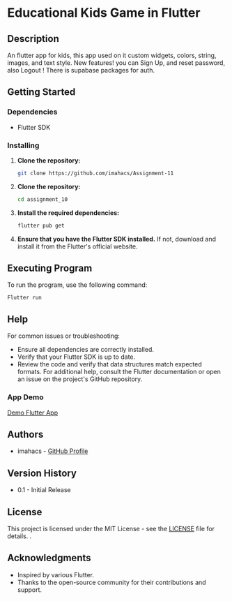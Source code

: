 # Educational Kids Game in Flutter

## Description
An flutter app for kids, this app used on it custom widgets, colors, string, images, and text style. New features! you can Sign Up, and reset password, also Logout ! There is supabase packages for auth. 

## Getting Started

### Dependencies
- Flutter SDK

### Installing
1. **Clone the repository:**
   ```bash
   git clone https://github.com/imahacs/Assignment-11
   ```
2. **Clone the repository:**
    ```bash
    cd assignment_10
     ```
3. **Install the required dependencies:**
    ```bash
    flutter pub get
    ```
4. **Ensure that you have the Flutter SDK installed.** If not, download and install it from the Flutter's official website.

## Executing Program
To run the program, use the following command:

    Flutter run

## Help
For common issues or troubleshooting:

- Ensure all dependencies are correctly installed.
- Verify that your Flutter SDK is up to date.
- Review the code and verify that data structures match expected formats.
For additional help, consult the Flutter documentation or open an issue on the project's GitHub repository.

### App Demo
[Demo Flutter App]()





## Authors
- imahacs - [GitHub Profile](https://github.com/imahacs)

## Version History
- 0.1 - Initial Release

## License
This project is licensed under the MIT License - see the [LICENSE](LICENSE.md) file for details.
.

## Acknowledgments
- Inspired by various Flutter.
- Thanks to the open-source community for their contributions and support.